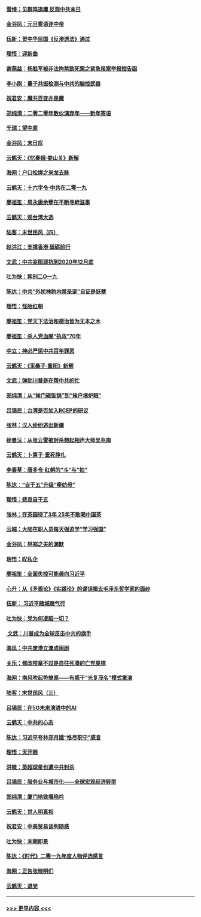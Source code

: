 #### [雪绮：见群鸡退鹰  反观中共末日](../pages/nsc993/n11762112.md?t=01022301) 
#### [金浴凤：元旦寄语迷中帝](../pages/nsc993/n11761788.md?t=01022301) 
#### [伍新：贺中华民国《反渗透法》通过](../pages/nsc993/n11761994.md?t=01022301) 
#### [理悟：迎新曲](../pages/nsc993/n11761152.md?t=01022301) 
#### [谢燕益：杨胜军被非法拘禁致死案之紧急报案举报控告函](../pages/nsc993/n11756134.md?t=01022301) 
#### [李小刚：量子共振检测与中共的脑控武器](../pages/nsc993/n11754518.md?t=01022301) 
#### [祝君安：魔共百变亦是魔](../pages/nsc993/n11754469.md?t=01022301) 
#### [郑纯清：二零二零年散伙演弃年——新年寄语](../pages/nsc993/n11754195.md?t=01022301) 
#### [千瑞：望中原](../pages/nsc993/n11754159.md?t=01022301) 
#### [金浴凤：末日叹](../pages/nsc993/n11752359.md?t=01022301) 
#### [云鹤天：《忆秦娥‧娄山关》新解](../pages/nsc993/n11752348.md?t=01022301) 
#### [海网：户口松绑之来龙去脉](../pages/nsc993/n11752328.md?t=01022301) 
#### [云鹤天：十六字令‧中共在二零一九](../pages/nsc993/n11752305.md?t=01022301) 
#### [廖祖笙：周永康余孽在不断寻衅滋事](../pages/nsc993/n11751013.md?t=01022301) 
#### [云鹤天：观台湾大选](../pages/nsc993/n11751007.md?t=01022301) 
#### [陆客：末世民风（四）](../pages/nsc993/n11749203.md?t=01022301) 
#### [赵洪江：支撑香港 砥砺前行](../pages/nsc993/n11748482.md?t=01022301) 
#### [文武：中共妄图顽抗到2020年12月底](../pages/nsc993/n11748446.md?t=01022301) 
#### [吐为快：挥别二O一九](../pages/nsc993/n11748411.md?t=01022301) 
#### [陈达：中共“外扰神韵内禁圣诞”自证是妖孽](../pages/nsc993/n11748226.md?t=01022301) 
#### [理悟：怪胎红朝](../pages/nsc993/n11748206.md?t=01022301) 
#### [廖祖笙：党天下法治和德治皆为无本之木](../pages/nsc993/n11748135.md?t=01022301) 
#### [廖祖笙：杀人党血腥“执政”70年](../pages/nsc993/n11745144.md?t=01022301) 
#### [中立：神必严惩中共百年罪恶](../pages/nsc993/n11744970.md?t=01022301) 
#### [云鹤天：《采桑子‧重阳》新解](../pages/nsc993/n11744948.md?t=01022301) 
#### [文武：弹劾川普是在帮中共的忙](../pages/nsc993/n11744758.md?t=01022301) 
#### [郑纯清：从“挨门砸饭锅”到“挨户堵炉眼”](../pages/nsc993/n11744745.md?t=01022301) 
#### [吕锡民：台湾是否加入RCEP的研议](../pages/nsc993/n11744701.md?t=01022301) 
#### [张林：汉人纷纷逃出新疆](../pages/nsc993/n11743530.md?t=01022301) 
#### [徐曼沅：从张云雷被封杀想起相声大师吴兆南](../pages/nsc993/n11741816.md?t=01022301) 
#### [云鹤天：卜算子‧垂死挣扎](../pages/nsc993/n11739956.md?t=01022301) 
#### [李春草：唐多令‧红朝的“斗”与“拍”](../pages/nsc993/n11739830.md?t=01022301) 
#### [陈达：“自干五”升级“牵妨母”](../pages/nsc993/n11739724.md?t=01022301) 
#### [理悟：悲哀自干五](../pages/nsc993/n11739547.md?t=01022301) 
#### [张林：在茶园待了3年 25年不敢喝中国茶](../pages/nsc993/n11739240.md?t=01022301) 
#### [云端：大陆在职人员每天强迫学“学习强国”](../pages/nsc993/n11738735.md?t=01022301) 
#### [金浴凤：林郑之夫的渊默](../pages/nsc993/n11737735.md?t=01022301) 
#### [理悟：叹私企](../pages/nsc993/n11737715.md?t=01022301) 
#### [廖祖笙：全面失控可能袭向习近平](../pages/nsc993/n11737704.md?t=01022301) 
#### [心升：从《矛盾论》《实践论》的谬误揭去毛泽东哲学家的面纱](../pages/nsc993/n11736962.md?t=01022301) 
#### [伍新： 习近平赌城赌气行](../pages/nsc993/n11736929.md?t=01022301) 
#### [吐为快：党为何凌蹈一切？](../pages/nsc993/n11736915.md?t=01022301) 
#### [ 文武：川普成为全球反击中共的旗手](../pages/nsc993/n11736882.md?t=01022301) 
#### [海风：中共废港立澳成闹剧](../pages/nsc993/n11735857.md?t=01022301) 
#### [关乐：修改校章不过是自往死凑的亡党臭棋](../pages/nsc993/n11735097.md?t=01022301) 
#### [海网：南风吹起势燎原——有感于“光复茂名”模式重演](../pages/nsc993/n11732308.md?t=01022301) 
#### [陆客：末世民风（三）](../pages/nsc993/n11732211.md?t=01022301) 
#### [吕锡民：在5G未来演进中的AI](../pages/nsc993/n11730010.md?t=01022301) 
#### [云鹤天：中共的心态](../pages/nsc993/n11729906.md?t=01022301) 
#### [陈达：习近平夸林郑月娥“恪尽职守”感言](../pages/nsc993/n11729881.md?t=01022301) 
#### [理悟：天开眼](../pages/nsc993/n11729699.md?t=01022301) 
#### [洪微：英超球星也遭中共封杀](../pages/nsc993/n11727243.md?t=01022301) 
#### [吕锡民：服务业与城市化——全球宏观经济转型](../pages/nsc993/n11725845.md?t=01022301) 
#### [郑纯清：厦门地铁塌陷吟](../pages/nsc993/n11725813.md?t=01022301) 
#### [云鹤天：世人明真相](../pages/nsc993/n11725621.md?t=01022301) 
#### [祝君安：中美贸易谈判随感](../pages/nsc993/n11725609.md?t=01022301) 
#### [吐为快：末朝即景](../pages/nsc993/n11723365.md?t=01022301) 
#### [陈达：《时代》二零一九年度人物评选感言](../pages/nsc993/n11723337.md?t=01022301) 
#### [海网：正告张晓明们](../pages/nsc993/n11723228.md?t=01022301) 
#### [云鹤天：退党](../pages/nsc993/n11723056.md?t=01022301) 

----
#### [ >>> 更早内容 <<< ](../indexes/nsc993-earlier.md)
